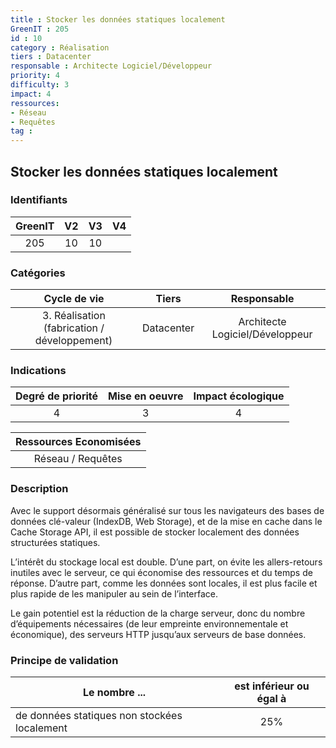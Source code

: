 ```yaml
---
title : Stocker les données statiques localement
GreenIT : 205
id : 10
category : Réalisation
tiers : Datacenter
responsable : Architecte Logiciel/Développeur
priority: 4
difficulty: 3
impact: 4
ressources:
- Réseau
- Requêtes
tag : 
---
```


## Stocker les données statiques localement

### Identifiants

| GreenIT |  V2  |  V3  |  V4  |
|:-------:|:----:|:----:|:----:|
|  205    | 10  | 10  |      |

### Catégories

| Cycle de vie |  Tiers  |  Responsable  |
|:---------:|:----:|:----:|
| 3. Réalisation (fabrication / développement) | Datacenter | Architecte Logiciel/Développeur |

### Indications

| Degré de priorité |      Mise en oeuvre       |  Impact écologique    |
|:-------------------:|:-------------------------:|:---------------------:|
| 4 | 3 | 4 |

|Ressources Economisées                                      |
|:----------------------------------------------------------:|
| Réseau / Requêtes    |

### Description

Avec le support désormais généralisé sur tous les navigateurs des bases de données clé-valeur (IndexDB, Web Storage), et de la mise en cache dans le Cache Storage API, il est possible de stocker localement des données structurées statiques.

L’intérêt du stockage local est double. D’une part, on évite les allers-retours inutiles avec le serveur, ce qui économise des ressources et du temps de réponse.
D’autre part, comme les données sont locales, il est plus facile et plus rapide de les manipuler au sein de l’interface.

Le gain potentiel est la réduction de la charge serveur, donc du nombre d’équipements nécessaires (de leur empreinte environnementale et économique),
des serveurs HTTP jusqu’aux serveurs de base données.

### Principe de validation

| Le nombre ...     | est inférieur ou égal à   |  
|-------------------|:-------------------------:|
| de données statiques non stockées localement  | 25%  |
